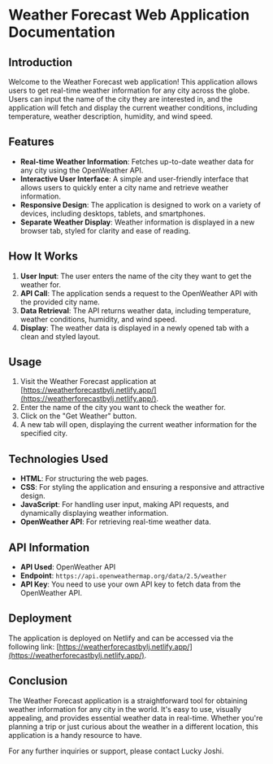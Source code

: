 # Weather Forecast Web Application Documentation

## Introduction

Welcome to the Weather Forecast web application! This application allows users to get real-time weather information for any city across the globe. Users can input the name of the city they are interested in, and the application will fetch and display the current weather conditions, including temperature, weather description, humidity, and wind speed.

## Features

- **Real-time Weather Information**: Fetches up-to-date weather data for any city using the OpenWeather API.
- **Interactive User Interface**: A simple and user-friendly interface that allows users to quickly enter a city name and retrieve weather information.
- **Responsive Design**: The application is designed to work on a variety of devices, including desktops, tablets, and smartphones.
- **Separate Weather Display**: Weather information is displayed in a new browser tab, styled for clarity and ease of reading.

## How It Works

1. **User Input**: The user enters the name of the city they want to get the weather for.
2. **API Call**: The application sends a request to the OpenWeather API with the provided city name.
3. **Data Retrieval**: The API returns weather data, including temperature, weather conditions, humidity, and wind speed.
4. **Display**: The weather data is displayed in a newly opened tab with a clean and styled layout.

## Usage

1. Visit the Weather Forecast application at [https://weatherforecastbylj.netlify.app/](https://weatherforecastbylj.netlify.app/).
2. Enter the name of the city you want to check the weather for.
3. Click on the "Get Weather" button.
4. A new tab will open, displaying the current weather information for the specified city.

## Technologies Used

- **HTML**: For structuring the web pages.
- **CSS**: For styling the application and ensuring a responsive and attractive design.
- **JavaScript**: For handling user input, making API requests, and dynamically displaying weather information.
- **OpenWeather API**: For retrieving real-time weather data.

## API Information

- **API Used**: OpenWeather API
- **Endpoint**: `https://api.openweathermap.org/data/2.5/weather`
- **API Key**: You need to use your own API key to fetch data from the OpenWeather API.

## Deployment

The application is deployed on Netlify and can be accessed via the following link:
[https://weatherforecastbylj.netlify.app/](https://weatherforecastbylj.netlify.app/).

## Conclusion

The Weather Forecast application is a straightforward tool for obtaining weather information for any city in the world. It's easy to use, visually appealing, and provides essential weather data in real-time. Whether you're planning a trip or just curious about the weather in a different location, this application is a handy resource to have.

For any further inquiries or support, please contact Lucky Joshi.
